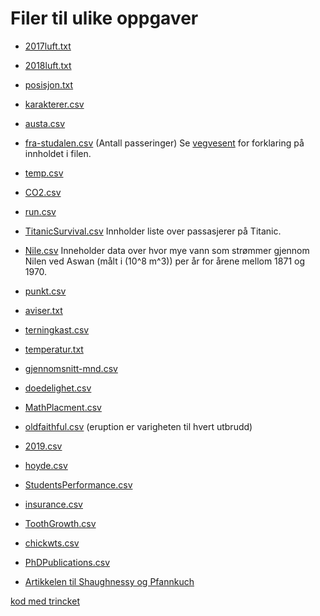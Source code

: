 # Filer til ulike oppgaver


* [2017luft.txt](Data/2017luft.txt)
* [2018luft.txt](../Data/2018luft.txt)
* [posisjon.txt](../Data/posisjon.txt)
* [karakterer.csv](../Data/karakterer.csv)
* [austa.csv](https://vincentarelbundock.github.io/Rdatasets/csv/fpp2/austa.csv)
* [fra-studalen.csv](../Data/fra-studalen.csv) (Antall passeringer)
Se [vegvesent](https://www.vegvesen.no/trafikkdata/start/om-trafikkdata#om-eksport) for forklaring på innholdet i filen.
* [temp.csv](../Data/temp.csv)
* [CO2.csv](../Data/CO2.csv)
* [run.csv](../Data/run.csv)
* [TitanicSurvival.csv](https://vincentarelbundock.github.io/Rdatasets/csv/carData/TitanicSurvival.csv) Innholder liste over passasjerer på Titanic.
* [Nile.csv](https://vincentarelbundock.github.io/Rdatasets/csv/datasets/Nile.csv) Inneholder data over hvor mye vann som strømmer gjennom Nilen ved Aswan (målt i \(10^8 m^3\)) per år for årene mellom 1871 og 1970.
* [punkt.csv](../Data/punkt.csv)
* [aviser.txt](../Data/aviser.txt)
* [terningkast.csv](../Data/terningkast.csv)  
* [temperatur.txt](../Data/temperatur.txt)
* [gjennomsnitt-mnd.csv](../Data/gjennomsnitt-mnd.csv)
* [doedelighet.csv](../Data/doedelighet.csv)
* [MathPlacment.csv](https://vincentarelbundock.github.io/Rdatasets/csv/Stat2Data/MathPlacement.csv)
* [oldfaithful.csv](../Data/faithful.csv) (eruption er varigheten til hvert utbrudd)
* [2019.csv](../Data/2019.csv)
* [hoyde.csv](../Data/hoyde.csv)
* [StudentsPerformance.csv](../Data/StudentsPerformance.csv)
* [insurance.csv](https://raw.githubusercontent.com/stedy/Machine-Learning-with-R-datasets/master/insurance.csv)
* [ToothGrowth.csv](https://vincentarelbundock.github.io/Rdatasets/csv/datasets/ToothGrowth.csv)
* [chickwts.csv](https://vincentarelbundock.github.io/Rdatasets/csv/datasets/chickwts.csv)
* [PhDPublications.csv](https://vincentarelbundock.github.io/Rdatasets/csv/AER/PhDPublications.csv)


* [Artikkelen til Shaughnessy og Pfannkuch](http://www.web.pdx.edu/~jfreder/M212/oldfaithful.pdf)


[kod med trincket](program.html)
